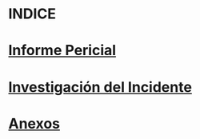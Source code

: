 # INDICE

# [Informe Pericial](./Informe_Pericial.md)
# [Investigación del Incidente]()
# [Anexos]()
